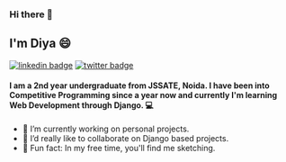 ### Hi there 👋

## I'm Diya 😄
[![linkedin badge](https://img.shields.io/badge/diyajaiswal11-30302f?style=flat&logo=linkedin)](https://www.linkedin.com/in/diyajaiswal11)
[![twitter badge](https://img.shields.io/badge/@diyajaiswal11-30302f?style=flat&logo=twitter)](https://twitter.com/diyajaiswal_11)
</br>

#### I am a 2nd year undergraduate from JSSATE, Noida. I have been into Competitive Programming since a year now and currently I'm learning Web Development through Django. 💻

- 🔭 I’m currently working on personal projects.
- 👯 I’d really like to collaborate on Django based projects.
- 🎨 Fun fact: In my free time, you'll find me sketching.
<!--
**diyajaiswal11/diyajaiswal11** is a ✨ _special_ ✨ repository because its `README.md` (this file) appears on your GitHub profile.

Here are some ideas to get you started:


- 🌱 I’m currently learning ...
- 👯 I’m looking to collaborate on ...
- 🤔 I’m looking for help with ...
- 💬 Ask me about ...
- 📫 How to reach me: ...
- 😄 Pronouns: ...
- ⚡ Fun fact: ...
-->
